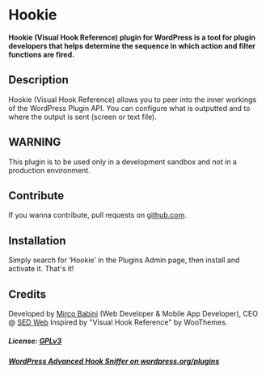 # Hookie

**Hookie (Visual Hook Reference) plugin for WordPress is a tool for plugin developers that helps determine the sequence in which action and filter functions are fired.**

## Description
Hookie (Visual Hook Reference) allows you to peer into the inner workings of the WordPress Plugin API. You can configure what is outputted and to where the output is sent (screen or text file).

## WARNING
This plugin is to be used only in a development sandbox and not in a production environment.

## Contribute
If you wanna contribute, pull requests on [github.com](https://github.com/mircobabini/wp-visual-hook-reference/pulls).

## Installation
Simply search for ‘Hookie’ in the Plugins Admin page, then install and activate it. That's it!

## Credits
Developed by [Mirco Babini](http://www.mircobabini.com/donate) (Web Developer & Mobile App Developer), CEO @ [SED Web](http://www.sedweb.it)
Inspired by "Visual Hook Reference" by WooThemes.

##### License: [GPLv3](http://www.gnu.org/licenses/gpl.html)
##### [WordPress Advanced Hook Sniffer on wordpress.org/plugins](http://wordpress.org/plugins/hookie/)
